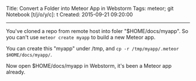 Title: Convert a Folder into Meteor App in Webstorm
Tags: meteor; git
Notebook [t/j/o/y/c]: t
Created: 2015-09-21 09:20:00

------

You've cloned a repo from remote host into foler "$HOME/docs/myapp".
So you can't use `meteor create myapp` to build a new Meteor app.

You can create this "myapp" under /tmp,
and `cp -r /tmp/myapp/.meteor $HOME/docs/myapp/`.

Now open $HOME/docs/myapp in Webstorm,
it's been a Meteor app already.
